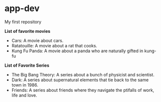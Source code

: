# app-dev
My first repository

**List of favorite movies**
- Cars: A movie about cars.
- Ratatouille: A movie about a rat that cooks.
- Kung Fu Panda: A movie about a panda who are naturally gifted in kung-fu
  
**List of Favorite Series**
- The Big Bang Theory: A series about a bunch of physicist and scientist. 
- Dark: A series about supernatural elements that tie back to the same town in 1986.
- Friends: A series about friends where they navigate the ptifalls of work, life and love.
